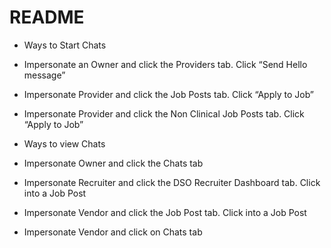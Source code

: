 # README

- Ways to Start Chats
- Impersonate an Owner and click the Providers tab. Click “Send Hello message”
- Impersonate Provider and click the Job Posts tab. Click “Apply to Job”
- Impersonate Provider and click the Non Clinical Job Posts tab. Click “Apply to Job”

- Ways to view Chats
- Impersonate Owner and click the Chats tab
- Impersonate Recruiter and click the DSO Recruiter Dashboard tab. Click into a Job Post
- Impersonate Vendor and click the Job Post tab. Click into a Job Post
- Impersonate Vendor and click on Chats tab
